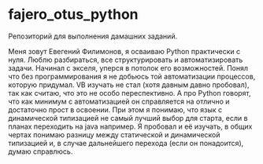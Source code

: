 # fajero_otus_python

Репозиторий для выполнения дамашних заданий.

Меня зовут Евегений Филимонов, я осваиваю Python практически с нуля. Люблю разбираться, все структурировать и автоматизировать задачи. Начинал с экселя, уперся в потолок его возможностей. Понял что без программирования я не добьюсь той автоматизации процессов, которую придумал. VB изучать не стал (хотя давным давно пробовал), так как считаю, что это не особо переспективно. А про Python говорят, что как минимум с автоматизацией он справляется на отлично и достаточно прост в освоении. При этом я понимаю, что язык с динамической типизацией не самый лучший выбор для старта, если в планах переходить на java например. Я пробовал и её изучать, в общих чертах понимаю разницу между статической и динамической типизацией и, в случае дальнейшего перехода (если он понадоится), думаю справлюсь.
